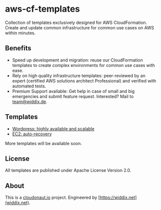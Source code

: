# aws-cf-templates
Collection of templates exclusively designed for AWS CloudFormation. Create and update common infrastructure for common use cases on AWS within minutes.

## Benefits

* Speed up development and migration: reuse our CloudFormation templates to create complex environments for common use cases with ease.
* Rely on high quality infrastructure templates: peer-reviewed by an expert (certified AWS solutions architect Professional) and verified with automated tests.
* Premium Support available: Get help in case of small and big emergencies and submit feature request. Interested? Mail to [team@widdix.de](mailto:team@widdix.de).

## Templates

* [Wordpress: highly available and scalable](https://github.com/widdix/aws-cf-templates/tree/master/wordpress)
* [EC2: auto-recovery](https://github.com/widdix/aws-cf-templates/tree/master/ec2)

More templates will be available soon.

## License

All templates are published under Apache License Version 2.0.

## About

This is a [cloudonaut.io](https://cloudonaut.io/templates-for-aws-cloudformation/) project. Engineered by [https://widdix.net](widdix.net).
